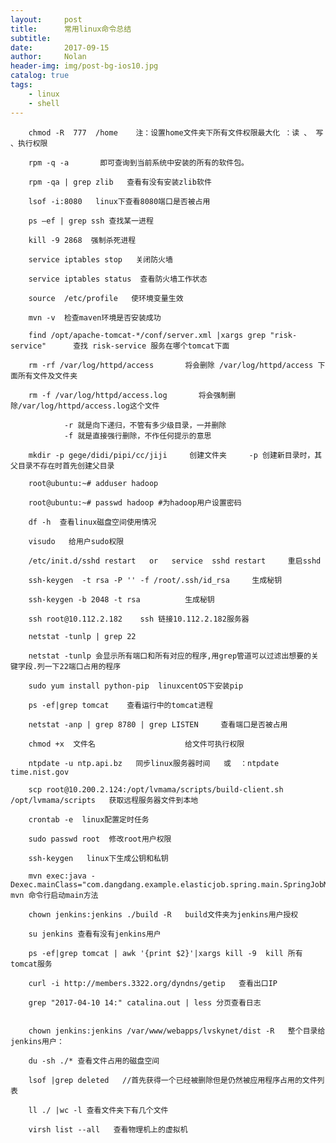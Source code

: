 ```yaml
---
layout:     post
title:      常用linux命令总结
subtitle:   
date:       2017-09-15
author:     Nolan
header-img: img/post-bg-ios10.jpg
catalog: true
tags:
    - linux
    - shell
---
```


		chmod -R  777  /home    注：设置home文件夹下所有文件权限最大化 ：读 、 写 、执行权限
		
		rpm -q -a       即可查询到当前系统中安装的所有的软件包。 
		
		rpm -qa | grep zlib   查看有没有安装zlib软件
		
		lsof -i:8080   linux下查看8080端口是否被占用
		
		ps –ef | grep ssh 查找某一进程
		
		kill -9 2868  强制杀死进程
		
		service iptables stop   关闭防火墙
		
		service iptables status  查看防火墙工作状态
		
		source  /etc/profile   使环境变量生效
		
		mvn -v  检查maven环境是否安装成功
		
		find /opt/apache-tomcat-*/conf/server.xml |xargs grep "risk-service"      查找 risk-service 服务在哪个tomcat下面
		
		rm -rf /var/log/httpd/access       将会删除 /var/log/httpd/access 下面所有文件及文件夹
		
		rm -f /var/log/httpd/access.log       将会强制删除/var/log/httpd/access.log这个文件
		
		        -r 就是向下递归，不管有多少级目录，一并删除
		        -f 就是直接强行删除，不作任何提示的意思
		
		mkdir -p gege/didi/pipi/cc/jiji     创建文件夹     -p 创建新目录时，其父目录不存在时首先创建父目录
		
		root@ubuntu:~# adduser hadoop
		
		root@ubuntu:~# passwd hadoop #为hadoop用户设置密码
		
		df -h  查看linux磁盘空间使用情况
		
		visudo   给用户sudo权限
		
		/etc/init.d/sshd restart   or   service  sshd restart     重启sshd
		
		ssh-keygen  -t rsa -P '' -f /root/.ssh/id_rsa     生成秘钥
		
		ssh-keygen -b 2048 -t rsa          生成秘钥
		
		ssh root@10.112.2.182    ssh 链接10.112.2.182服务器
		
		netstat -tunlp | grep 22
		
		netstat -tunlp 会显示所有端口和所有对应的程序,用grep管道可以过滤出想要的关键字段.列一下22端口占用的程序
		
		sudo yum install python-pip  linuxcentOS下安装pip
		
		ps -ef|grep tomcat    查看运行中的tomcat进程
		
		netstat -anp | grep 8780 | grep LISTEN     查看端口是否被占用
		
		chmod +x  文件名                    给文件可执行权限
		
		ntpdate -u ntp.api.bz   同步linux服务器时间   或  ：ntpdate time.nist.gov
		
		scp root@10.200.2.124:/opt/lvmama/scripts/build-client.sh /opt/lvmama/scripts   获取远程服务器文件到本地
		
		crontab -e  linux配置定时任务
		
		sudo passwd root  修改root用户权限
		
		ssh-keygen   linux下生成公钥和私钥 
		
		mvn exec:java -Dexec.mainClass="com.dangdang.example.elasticjob.spring.main.SpringJobMain"   mvn 命令行启动main方法
		
		chown jenkins:jenkins ./build -R   build文件夹为jenkins用户授权
		
		su jenkins 查看有没有jenkins用户
		
		ps -ef|grep tomcat | awk '{print $2}'|xargs kill -9  kill 所有tomcat服务
		
		curl -i http://members.3322.org/dyndns/getip   查看出口IP
		
		grep "2017-04-10 14:" catalina.out | less 分页查看日志
		
		
		chown jenkins:jenkins /var/www/webapps/lvskynet/dist -R   整个目录给jenkins用户：
		
		du -sh ./* 查看文件占用的磁盘空间
		
		lsof |grep deleted   //首先获得一个已经被删除但是仍然被应用程序占用的文件列表
		
		ll ./ |wc -l 查看文件夹下有几个文件
		
		virsh list --all   查看物理机上的虚拟机